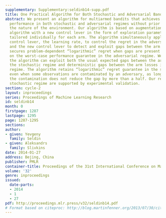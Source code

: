 ```yaml
---
supplementary: Supplementary:seldinb14-supp.pdf
title: One Practical Algorithm for Both Stochastic and Adversarial Bandits
abstract: We present an algorithm for multiarmed bandits that achieves almost optimal
  performance in both stochastic and adversarial regimes without prior knowledge about
  the nature of the environment. Our algorithm is based on augmentation of the EXP3
  algorithm with a new control lever in the form of exploration parameters that are
  tailored individually for each arm. The algorithm simultaneously applies the “old”
  control lever, the learning rate, to control the regret in the adversarial regime
  and the new control lever to detect and exploit gaps between the arm losses. This
  secures problem-dependent “logarithmic” regret when gaps are present without compromising
  on the worst-case performance guarantee in the adversarial regime. We show that
  the algorithm can exploit both the usual expected gaps between the arm losses in
  the stochastic regime and deterministic gaps between the arm losses in the adversarial
  regime. The algorithm retains “logarithmic” regret guarantee in the stochastic regime
  even when some observations are contaminated by an adversary, as long as on average
  the contamination does not reduce the gap by more than a half. Our results for the
  stochastic regime are supported by experimental validation.
section: cycle-2
layout: inproceedings
series: Proceedings of Machine Learning Research
id: seldinb14
month: 0
firstpage: 1287
lastpage: 1295
page: 1287-1295
sections: 
author:
- given: Yevgeny
  family: Seldin
- given: Aleksandrs
  family: Slivkins
date: 2014-01-27
address: Bejing, China
publisher: PMLR
container-title: Proceedings of the 31st International Conference on Machine Learning
volume: '32'
genre: inproceedings
issued:
  date-parts:
  - 2014
  - 1
  - 27
pdf: http://proceedings.mlr.press/v32/seldinb14.pdf
# Format based on citeproc: http://blog.martinfenner.org/2013/07/30/citeproc-yaml-for-bibliographies/
---
```

